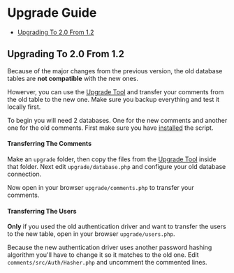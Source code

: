 # Upgrade Guide

- [Upgrading To 2.0 From 1.2](#upgrading-to-20-from-12)

## Upgrading To 2.0 From 1.2

Because of the major changes from the previous version, the old database tables are __not compatible__ with the new ones.

Howerver, you can use the <a href="https://github.com/hazzardweb/acs-upgrade">Upgrade Tool</a> and transfer your comments from the old table to the new one. Make sure you backup everything and test it locally first.

To begin you will need 2 databases. One for the new comments and another one for the old comments. First make sure you have [installed](installation.md) the script.

#### Transferring The Comments
Make an `upgrade` folder, then copy the files from the <a href="https://github.com/hazzardweb/acs-upgrade">Upgrade Tool</a> inside that folder. Next edit `upgrade/database.php` and configure your old database connection.

Now open in your browser `upgrade/comments.php` to transfer your comments.

#### Transferring The Users
__Only__ if you used the old authentication driver and want to transfer the users to the new table, open in your browser `upgrade/users.php`. 

Because the new authentication driver uses another password hashing algorithm you'll have to change it so it matches to the old one. Edit `comments/src/Auth/Hasher.php` and uncomment the commented lines.
